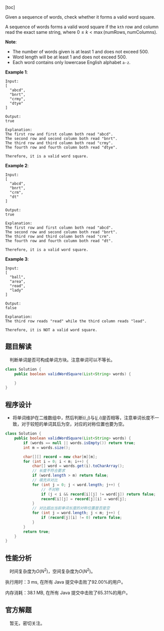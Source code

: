 [toc]

Given a sequence of words, check whether it forms a valid word square.

A sequence of words forms a valid word square if the `kth` row and column read the exact same string, where $0 \le k < \max(\text{numRows}, \text{numColumns})$.



**Note**:

* The number of words given is at least $1$ and does not exceed $500$.
* Word length will be at least $1$ and does not exceed $500$.
* Each word contains only lowercase English alphabet `a-z`.

**Example 1**:

```
Input:
[
  "abcd",
  "bnrt",
  "crmy",
  "dtye"
]

Output:
true

Explanation:
The first row and first column both read "abcd".
The second row and second column both read "bnrt".
The third row and third column both read "crmy".
The fourth row and fourth column both read "dtye".

Therefore, it is a valid word square.
```

**Example 2**:

```
Input:
[
  "abcd",
  "bnrt",
  "crm",
  "dt"
]

Output:
true

Explanation:
The first row and first column both read "abcd".
The second row and second column both read "bnrt".
The third row and third column both read "crm".
The fourth row and fourth column both read "dt".

Therefore, it is a valid word square.
```

**Example 3**:

```
Input:
[
  "ball",
  "area",
  "read",
  "lady"
]

Output:
false

Explanation:
The third row reads "read" while the third column reads "lead".

Therefore, it is NOT a valid word square.
```



## 题目解读

&emsp;判断单词是否可构成单词方块。注意单词可以不等长。

```java
class Solution {
    public boolean validWordSquare(List<String> words) {

    }
}
```

## 程序设计

* 将单词维护在二维数组中，然后判断$(i,j)$与$(j,i)$是否相等，注意单词长度不一致，对于较短的单词其后为空，对应的对称位置也要为空。

```java
class Solution {
    public boolean validWordSquare(List<String> words) {
        if (words == null || words.isEmpty()) return true;
        int m = words.size();

        char[][] record = new char[m][m];
        for (int i = 0; i < m; i++) {
            char[] word = words.get(i).toCharArray();
            // 长度不符合要求
            if (word.length > m) return false;
            // 填充并对比
            for (int j = 0; j < word.length; j++) {
                // 不对称
                if (j < i && record[i][j] != word[j]) return false;
                record[i][j] = record[j][i] = word[j];
            }
            // 对比超出当前单词长度的对称位置是否是空
            for (int j = word.length; j < m; j++) {
                if (record[j][i] != 0) return false;
            }
        }
        return true;
    }
}
```

## 性能分析

&emsp;时间复杂度为$O(N^2)$，空间复杂度为$O(N^2)$。

执行用时：3 ms, 在所有 Java 提交中击败了92.00%的用户。

内存消耗：38.1 MB, 在所有 Java 提交中击败了65.31%的用户。

## 官方解题

&emsp;暂无，密切关注。
